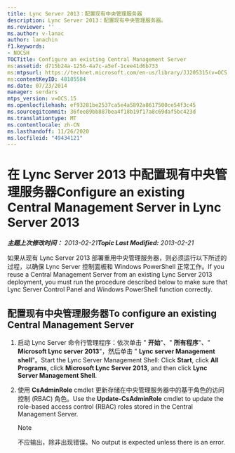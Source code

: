 ```yaml
---
title: Lync Server 2013：配置现有中央管理服务器
description: Lync Server 2013：配置现有中央管理服务器。
ms.reviewer: ''
ms.author: v-lanac
author: lanachin
f1.keywords:
- NOCSH
TOCTitle: Configure an existing Central Management Server
ms:assetid: d715b24a-1256-4a7c-a5ef-1cee41d6b733
ms:mtpsurl: https://technet.microsoft.com/en-us/library/JJ205315(v=OCS.15)
ms:contentKeyID: 48185584
ms.date: 07/23/2014
manager: serdars
mtps_version: v=OCS.15
ms.openlocfilehash: ef93281be2537ca5e4a5892a8617500ce54f3c45
ms.sourcegitcommit: 36fee89bb887bea4f18b19f17a8c69daf5bc423d
ms.translationtype: MT
ms.contentlocale: zh-CN
ms.lasthandoff: 11/26/2020
ms.locfileid: "49434121"
---
```

# <a name="configure-an-existing-central-management-server-in-lync-server-2013"></a><span data-ttu-id="65048-103">在 Lync Server 2013 中配置现有中央管理服务器</span><span class="sxs-lookup"><span data-stu-id="65048-103">Configure an existing Central Management Server in Lync Server 2013</span></span>

<div data-xmlns="http://www.w3.org/1999/xhtml">

<div class="topic" data-xmlns="http://www.w3.org/1999/xhtml" data-msxsl="urn:schemas-microsoft-com:xslt" data-cs="https://msdn.microsoft.com/">

<div data-asp="https://msdn2.microsoft.com/asp">



</div>

<div id="mainSection">

<div id="mainBody"><span data-ttu-id="65048-104">

<span> </span></span><span class="sxs-lookup"><span data-stu-id="65048-104">

<span> </span></span></span>

<span data-ttu-id="65048-105">_**主题上次修改时间：** 2013-02-21_</span><span class="sxs-lookup"><span data-stu-id="65048-105">_**Topic Last Modified:** 2013-02-21_</span></span>

<span data-ttu-id="65048-106">如果从现有 Lync Server 2013 部署重用中央管理服务器，则必须运行以下所述的过程，以确保 Lync Server 控制面板和 Windows PowerShell 正常工作。</span><span class="sxs-lookup"><span data-stu-id="65048-106">If you reuse a Central Management Server from an existing Lync Server 2013 deployment, you must run the procedure described below to make sure that Lync Server Control Panel and Windows PowerShell function correctly.</span></span>

<div>

## <a name="to-configure-an-existing-central-management-server"></a><span data-ttu-id="65048-107">配置现有中央管理服务器</span><span class="sxs-lookup"><span data-stu-id="65048-107">To configure an existing Central Management Server</span></span>

1.  <span data-ttu-id="65048-108">启动 Lync Server 命令行管理程序：依次单击 " **开始**"、" **所有程序**"、" **Microsoft Lync server 2013**"，然后单击 " **Lync server Management shell**"。</span><span class="sxs-lookup"><span data-stu-id="65048-108">Start the Lync Server Management Shell: Click **Start**, click **All Programs**, click **Microsoft Lync Server 2013**, and then click **Lync Server Management Shell**.</span></span>

2.  <span data-ttu-id="65048-109">使用 **CsAdminRole** cmdlet 更新存储在中央管理服务器中的基于角色的访问控制 (RBAC) 角色。</span><span class="sxs-lookup"><span data-stu-id="65048-109">Use the **Update-CsAdminRole** cmdlet to update the role-based access control (RBAC) roles stored in the Central Management Server.</span></span>
    
    <div>
    

    > [!NOTE]  
    > <span data-ttu-id="65048-110">不应输出，除非出现错误。</span><span class="sxs-lookup"><span data-stu-id="65048-110">No output is expected unless there is an error.</span></span>

    
    <span data-ttu-id="65048-111"></div>

</div>

</div>

<span> </span>

</div>

</div>

</span><span class="sxs-lookup"><span data-stu-id="65048-111"></div>

</div>

</div>

<span> </span>

</div>

</div>

</span></span></div>


